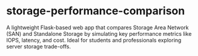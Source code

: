 # storage-performance-comparison
A lightweight Flask-based web app that compares Storage Area Network (SAN) and Standalone Storage by simulating key performance metrics like IOPS, latency, and cost. Ideal for students and professionals exploring server storage trade-offs.

